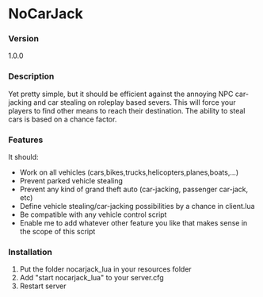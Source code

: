 # NoCarJack

### Version

1.0.0

### Description

Yet pretty simple, but it should be efficient against the annoying NPC car-jacking and car stealing on roleplay based severs. This will force your players to find other means to reach their destination. The ability to steal cars is based on a chance factor.

### Features

It should:
* Work on all vehicles (cars,bikes,trucks,helicopters,planes,boats,...)
* Prevent parked vehicle stealing
* Prevent any kind of grand theft auto (car-jacking, passenger car-jack, etc)
* Define vehicle stealing/car-jacking possibilities by a chance in client.lua
* Be compatible with any vehicle control script
* Enable me to add whatever other feature you like that makes sense in the scope of this script

### Installation

1) Put the folder nocarjack_lua in your resources folder
2) Add "start nocarjack_lua" to your server.cfg
3) Restart server
